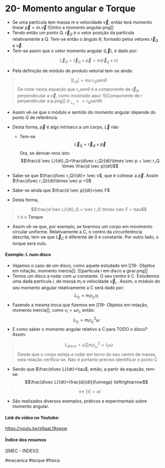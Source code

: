 # 20- Momento angular e Torque
- Se uma partícula tem massa $m$ e velocidade $\vec v$, então terá momento linear $\vec p = m . \vec v$
![[intro a momento angular.png]]
- Tendo então um ponto Q. $\vec r_Q$ é o vetor posição da partícula relativamente a Q. Tem-se então o ângulo $\theta$, formado pelos vetores $\vec r_Q$ e $\vec v$.
- Tem-se assim que o vetor momento angular ($\vec L$), é dado por:
> $$\vec L_Q= \vec r_Q \times \vec p= m(\vec r_q \times v)$$
- Pela definição de módulo de produto vetorial tem-se ainda:
> $$|L_Q|=mv . r_Q sen\theta$$
 De notar nesta equação que $r_c sen\theta$ é a componente de $\vec r_Q$ perpendicular a $\vec v$, como mostrado aqui:
 ![[Componente de r perpendicular a p.png]] ($r_{\perp_c}==r_Q sen\theta$)
- Assim vê-se que o módulo e sentido do momento angular depende do ponto $Q$ de referência.
- Desta forma, $\vec p$ é algo intríseco a um corpo, $\vec L$ não



    - Tem-se 
    $$\vec L_Q= \vec r_Q \times \vec p$$
Ora, se derivar-mos isto:
$$\frac{d \vec L}{dt}_Q=\frac{d\vec r_Q}{dt}\times \vec p + \vec r_Q \times \frac{d \vec p}{dt}$$
- Sabe-se que $\frac{d\vec r_Q}{dt}= \vec v$, que é colinear a $\vec p$. Assim $\frac{d\vec r_Q}{dt}\times \vec p =0$
- Sabe-se ainda que $\frac{d \vec p}{dt}=\vec F$
- Desta forma,
> $$\frac{d \vec L}{dt}_Q = \vec r_Q \times \vec F = \tau$$
>  $\tau$ é o **Torque**
- Assim vê-se que, por exemplo, se tivermos um corpo em movimento circular uniforme. Relativamente a C, o centro da circunferência descrita, tem-se que $\vec L_C$ é diferente de 0 e constante. Por outro lado, o torque será nulo.

#### Exemplo: L num disco
- Vejamos o caso de um disco, como aquele estudado em [[19- Objetos em rotação, momento inercia]]:
![[particula i em disco a girar.png]]
- Temos um disco a rodar com $\omega$ constante. O seu centro é C. Estudemos uma dada partícula $i$, de massa $m_i$ e velocidade $\vec v_i$ . Assim, o módulo do seu momento angular relativamente a C será dado por:
$$L_{i_C}=m_i r_{i_C} v_i$$
- Fazendo a mesma troca que fizemos em [[19- Objetos em rotação, momento inercia]], como $v_i=\omega r_i$, então:
$$L_{i_C}=m_i r_{i_C}^2 \omega$$
- E como saber o momento angular relativo a C para TODO o disco? Assim:
> $$L_{disco}=\omega \sum m_i r_{i_C}^2= I_C \omega$$
> Desde que o corpo esteja a rodar em torno do seu centro de massa, esta relação verifica-se. Não é portanto preciso identificar o ponto C
- Sendo que $\frac{d\vec L}{dt}=\tau$, então, a partir da equação, tem-se:
$$\frac{d\vec L}{dt}=\frac{d}{dt}(I\omega) \leftrightarrow$$

> $$\leftrightarrow |\tau| = \alpha I$$

- São realizados diversos exemplos, práticos e experimentais sobre momento angular.

#### Link do vídeo no Youtube:
https://youtu.be/sNaaL19opxw

#### Índice dos resumos
[[MEC - INDEX]]

#mecanica #torque #fisica
